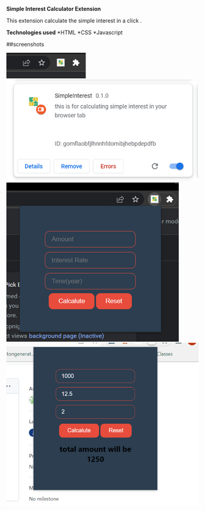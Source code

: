 **Simple Interest Calculator Extension**


This extension calculate the simple interest in a click .

**Technologies used**
*HTML
*CSS
*Javascript

##screenshots

![Extension](./1.png)
![Extension](./2.png)
![Extension](./3.png)
![Extension](./5.png)

